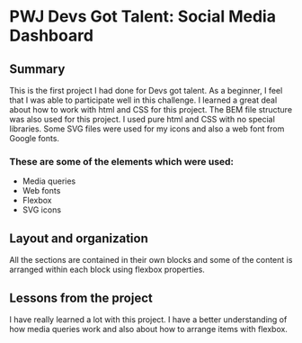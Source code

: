 # PWJ Devs Got Talent: Social Media Dashboard

## Summary
This is the first project I had done for Devs got talent. As a beginner, I feel that I was able to participate well in this challenge.
I learned a great deal about how to work with html and CSS for this project. The BEM file structure was also used for this project.
I used pure html and CSS with no special libraries. Some SVG files were used for my icons and also a web font from Google fonts.   
### These are some of the elements which were used:
* Media queries
* Web fonts
* Flexbox
* SVG icons
 
## Layout and organization
All the sections are contained in their own blocks and some of the content is arranged within each block using flexbox properties.
 
## Lessons from the project
I have really learned a lot with this project. I have a better understanding of how media queries work and also about how to arrange items with flexbox.
